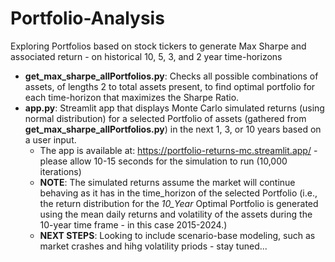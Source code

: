 # Portfolio-Analysis


Exploring Portfolios based on stock tickers to generate Max Sharpe and associated return - on historical 10, 5, 3, and 2 year time-horizons
  - **get_max_sharpe_allPortfolios.py**: Checks all possible combinations of assets, of lengths 2 to total assets present, to find optimal portfolio for each time-horizon that maximizes the Sharpe Ratio.
  - **app.py**: Streamlit app that displays Monte Carlo simulated returns (using normal distribution) for a selected Portfolio of assets (gathered from **get_max_sharpe_allPortfolios.py**) in the next 1, 3, or 10 years based on a user input.
    - The app is available at: https://portfolio-returns-mc.streamlit.app/ - please allow 10-15 seconds for the simulation to run (10,000 iterations)
    - **NOTE**: The simulated returns assume the market will continue behaving as it has in the time_horizon of the selected Portfolio (i.e., the return distribution for the *10_Year* Optimal Portfolio is generated using the mean daily returns and volatility of the assets during the 10-year time frame - in this case 2015-2024.)
    - **NEXT STEPS**: Looking to include scenario-base modeling, such as market crashes and hihg volatility priods - stay tuned...
      
      

